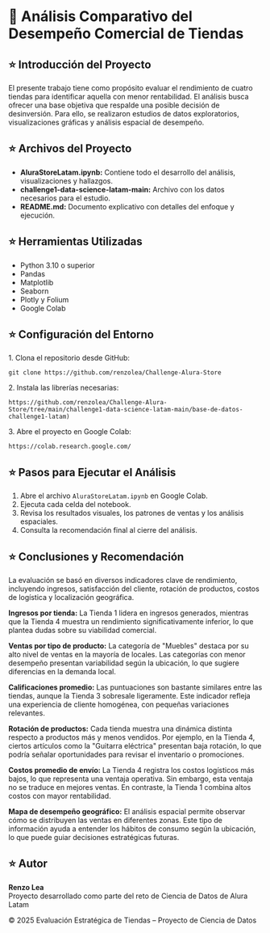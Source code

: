 <h1>💫 Análisis Comparativo del Desempeño Comercial de Tiendas</h1>

<h2>⭐️ Introducción del Proyecto</h2>
<p>El presente trabajo tiene como propósito evaluar el rendimiento de cuatro tiendas para identificar aquella con menor rentabilidad. El análisis busca ofrecer una base objetiva que respalde una posible decisión de desinversión. Para ello, se realizaron estudios de datos exploratorios, visualizaciones gráficas y análisis espacial de desempeño.</p>

<h2>⭐️ Archivos del Proyecto</h2>
<ul>
  <li><strong>AluraStoreLatam.ipynb:</strong> Contiene todo el desarrollo del análisis, visualizaciones y hallazgos.</li>
  <li><strong>challenge1-data-science-latam-main:</strong> Archivo con los datos necesarios para el estudio.</li>
  <li><strong>README.md:</strong> Documento explicativo con detalles del enfoque y ejecución.</li>
</ul>

<h2>⭐️ Herramientas Utilizadas</h2>
<ul>
  <li>Python 3.10 o superior</li>
  <li>Pandas</li>
  <li>Matplotlib</li>
  <li>Seaborn</li>
  <li>Plotly y Folium</li>
  <li>Google Colab</li>
</ul>

<h2>⭐️ Configuración del Entorno</h2>
<p>1. Clona el repositorio desde GitHub:</p>
<code>git clone https://github.com/renzolea/Challenge-Alura-Store</code>

<p>2. Instala las librerías necesarias:</p>
<code>https://github.com/renzolea/Challenge-Alura-Store/tree/main/challenge1-data-science-latam-main/base-de-datos-challenge1-latam)</code>

<p>3. Abre el proyecto en Google Colab:</p>
<code>https://colab.research.google.com/</code>

<h2>⭐️ Pasos para Ejecutar el Análisis</h2>
<ol>
  <li>Abre el archivo <code>AluraStoreLatam.ipynb</code> en Google Colab.</li>
  <li>Ejecuta cada celda del notebook.</li>
  <li>Revisa los resultados visuales, los patrones de ventas y los análisis espaciales.</li>
  <li>Consulta la recomendación final al cierre del análisis.</li>
</ol>

<h2>⭐️ Conclusiones y Recomendación</h2>
<p>La evaluación se basó en diversos indicadores clave de rendimiento, incluyendo ingresos, satisfacción del cliente, rotación de productos, costos de logística y localización geográfica.</p>

<p><strong>Ingresos por tienda:</strong> La Tienda 1 lidera en ingresos generados, mientras que la Tienda 4 muestra un rendimiento significativamente inferior, lo que plantea dudas sobre su viabilidad comercial.</p>

<p><strong>Ventas por tipo de producto:</strong> La categoría de "Muebles" destaca por su alto nivel de ventas en la mayoría de locales. Las categorías con menor desempeño presentan variabilidad según la ubicación, lo que sugiere diferencias en la demanda local.</p>

<p><strong>Calificaciones promedio:</strong> Las puntuaciones son bastante similares entre las tiendas, aunque la Tienda 3 sobresale ligeramente. Este indicador refleja una experiencia de cliente homogénea, con pequeñas variaciones relevantes.</p>

<p><strong>Rotación de productos:</strong> Cada tienda muestra una dinámica distinta respecto a productos más y menos vendidos. Por ejemplo, en la Tienda 4, ciertos artículos como la "Guitarra eléctrica" presentan baja rotación, lo que podría señalar oportunidades para revisar el inventario o promociones.</p>

<p><strong>Costos promedio de envío:</strong> La Tienda 4 registra los costos logísticos más bajos, lo que representa una ventaja operativa. Sin embargo, esta ventaja no se traduce en mejores ventas. En contraste, la Tienda 1 combina altos costos con mayor rentabilidad.</p>

<p><strong>Mapa de desempeño geográfico:</strong> El análisis espacial permite observar cómo se distribuyen las ventas en diferentes zonas. Este tipo de información ayuda a entender los hábitos de consumo según la ubicación, lo que puede guiar decisiones estratégicas futuras.</p>

<h2>⭐️ Autor</h2>
<p><strong>Renzo Lea</strong><br>
Proyecto desarrollado como parte del reto de Ciencia de Datos de Alura Latam </p>

<div class="footer">
  &copy; 2025 Evaluación Estratégica de Tiendas – Proyecto de Ciencia de Datos
</div>

